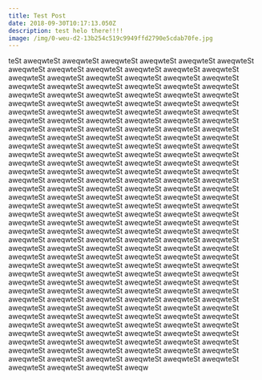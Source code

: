```yaml
---
title: Test Post
date: 2018-09-30T10:17:13.050Z
description: test helo there!!!!
image: /img/0-weu-d2-13b254c519c9949ffd2790e5cdab70fe.jpg
---
```

teSt aweqwteSt aweqwteSt aweqwteSt aweqwteSt aweqwteSt aweqwteSt aweqwteSt aweqwteSt aweqwteSt aweqwteSt aweqwteSt aweqwteSt aweqwteSt aweqwteSt aweqwteSt aweqwteSt aweqwteSt aweqwteSt aweqwteSt aweqwteSt aweqwteSt aweqwteSt aweqwteSt aweqwteSt aweqwteSt aweqwteSt aweqwteSt aweqwteSt aweqwteSt aweqwteSt aweqwteSt aweqwteSt aweqwteSt aweqwteSt aweqwteSt aweqwteSt aweqwteSt aweqwteSt aweqwteSt aweqwteSt aweqwteSt aweqwteSt aweqwteSt aweqwteSt aweqwteSt aweqwteSt aweqwteSt aweqwteSt aweqwteSt aweqwteSt aweqwteSt aweqwteSt aweqwteSt aweqwteSt aweqwteSt aweqwteSt aweqwteSt aweqwteSt aweqwteSt aweqwteSt aweqwteSt aweqwteSt aweqwteSt aweqwteSt aweqwteSt aweqwteSt aweqwteSt aweqwteSt aweqwteSt aweqwteSt aweqwteSt aweqwteSt aweqwteSt aweqwteSt aweqwteSt aweqwteSt aweqwteSt aweqwteSt aweqwteSt aweqwteSt aweqwteSt aweqwteSt aweqwteSt aweqwteSt aweqwteSt aweqwteSt aweqwteSt aweqwteSt aweqwteSt aweqwteSt aweqwteSt aweqwteSt aweqwteSt aweqwteSt aweqwteSt aweqwteSt aweqwteSt aweqwteSt aweqwteSt aweqwteSt aweqwteSt aweqwteSt aweqwteSt aweqwteSt aweqwteSt aweqwteSt aweqwteSt aweqwteSt aweqwteSt aweqwteSt aweqwteSt aweqwteSt aweqwteSt aweqwteSt aweqwteSt aweqwteSt aweqwteSt aweqwteSt aweqwteSt aweqwteSt aweqwteSt aweqwteSt aweqwteSt aweqwteSt aweqwteSt aweqwteSt aweqwteSt aweqwteSt aweqwteSt aweqwteSt aweqwteSt aweqwteSt aweqwteSt aweqwteSt aweqwteSt aweqwteSt aweqwteSt aweqwteSt aweqwteSt aweqwteSt aweqwteSt aweqwteSt aweqwteSt aweqwteSt aweqwteSt aweqwteSt aweqwteSt aweqwteSt aweqwteSt aweqwteSt aweqwteSt aweqwteSt aweqwteSt aweqwteSt aweqwteSt aweqwteSt aweqwteSt aweqwteSt aweqwteSt aweqwteSt aweqwteSt aweqwteSt aweqwteSt aweqwteSt aweqwteSt aweqwteSt aweqwteSt aweqwteSt aweqwteSt aweqwteSt aweqwteSt aweqwteSt aweqwteSt aweqwteSt aweqwteSt aweqwteSt aweqwteSt aweqwteSt aweqwteSt aweqwteSt aweqwteSt aweqwteSt aweqwteSt aweqwteSt aweqwteSt aweqwteSt aweqwteSt aweqwteSt aweqwteSt aweqwteSt aweqwteSt aweqwteSt aweqwteSt aweqwteSt aweqwteSt aweqwteSt aweqwteSt aweqwteSt aweqwteSt aweqwteSt aweqwteSt aweqwteSt aweqwteSt aweqwteSt aweqwteSt aweqwteSt aweqwteSt aweqwteSt aweqwteSt aweqwteSt aweqwteSt aweqwteSt aweqwteSt aweqwteSt aweqwteSt aweqwteSt aweqwteSt aweqwteSt aweqwteSt aweqw

